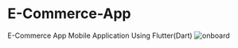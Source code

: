 # E-Commerce-App
E-Commerce App Mobile Application Using Flutter(Dart) 
![onboard](https://github.com/user-attachments/assets/3a02ef31-3581-4fb2-b882-9114f1bf43fd)
